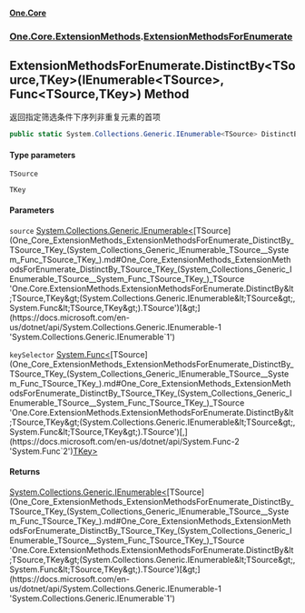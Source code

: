 #### [One.Core](index.md 'index')
### [One.Core.ExtensionMethods](One_Core_ExtensionMethods.md 'One.Core.ExtensionMethods').[ExtensionMethodsForEnumerate](One_Core_ExtensionMethods_ExtensionMethodsForEnumerate.md 'One.Core.ExtensionMethods.ExtensionMethodsForEnumerate')
## ExtensionMethodsForEnumerate.DistinctBy&lt;TSource,TKey&gt;(IEnumerable&lt;TSource&gt;, Func&lt;TSource,TKey&gt;) Method
返回指定筛选条件下序列非重复元素的首项 
```csharp
public static System.Collections.Generic.IEnumerable<TSource> DistinctBy<TSource,TKey>(this System.Collections.Generic.IEnumerable<TSource> source, System.Func<TSource,TKey> keySelector);
```
#### Type parameters
<a name='One_Core_ExtensionMethods_ExtensionMethodsForEnumerate_DistinctBy_TSource_TKey_(System_Collections_Generic_IEnumerable_TSource__System_Func_TSource_TKey_)_TSource'></a>
`TSource`  
  
<a name='One_Core_ExtensionMethods_ExtensionMethodsForEnumerate_DistinctBy_TSource_TKey_(System_Collections_Generic_IEnumerable_TSource__System_Func_TSource_TKey_)_TKey'></a>
`TKey`  
  
#### Parameters
<a name='One_Core_ExtensionMethods_ExtensionMethodsForEnumerate_DistinctBy_TSource_TKey_(System_Collections_Generic_IEnumerable_TSource__System_Func_TSource_TKey_)_source'></a>
`source` [System.Collections.Generic.IEnumerable&lt;](https://docs.microsoft.com/en-us/dotnet/api/System.Collections.Generic.IEnumerable-1 'System.Collections.Generic.IEnumerable`1')[TSource](One_Core_ExtensionMethods_ExtensionMethodsForEnumerate_DistinctBy_TSource_TKey_(System_Collections_Generic_IEnumerable_TSource__System_Func_TSource_TKey_).md#One_Core_ExtensionMethods_ExtensionMethodsForEnumerate_DistinctBy_TSource_TKey_(System_Collections_Generic_IEnumerable_TSource__System_Func_TSource_TKey_)_TSource 'One.Core.ExtensionMethods.ExtensionMethodsForEnumerate.DistinctBy&lt;TSource,TKey&gt;(System.Collections.Generic.IEnumerable&lt;TSource&gt;, System.Func&lt;TSource,TKey&gt;).TSource')[&gt;](https://docs.microsoft.com/en-us/dotnet/api/System.Collections.Generic.IEnumerable-1 'System.Collections.Generic.IEnumerable`1')  
  
<a name='One_Core_ExtensionMethods_ExtensionMethodsForEnumerate_DistinctBy_TSource_TKey_(System_Collections_Generic_IEnumerable_TSource__System_Func_TSource_TKey_)_keySelector'></a>
`keySelector` [System.Func&lt;](https://docs.microsoft.com/en-us/dotnet/api/System.Func-2 'System.Func`2')[TSource](One_Core_ExtensionMethods_ExtensionMethodsForEnumerate_DistinctBy_TSource_TKey_(System_Collections_Generic_IEnumerable_TSource__System_Func_TSource_TKey_).md#One_Core_ExtensionMethods_ExtensionMethodsForEnumerate_DistinctBy_TSource_TKey_(System_Collections_Generic_IEnumerable_TSource__System_Func_TSource_TKey_)_TSource 'One.Core.ExtensionMethods.ExtensionMethodsForEnumerate.DistinctBy&lt;TSource,TKey&gt;(System.Collections.Generic.IEnumerable&lt;TSource&gt;, System.Func&lt;TSource,TKey&gt;).TSource')[,](https://docs.microsoft.com/en-us/dotnet/api/System.Func-2 'System.Func`2')[TKey](One_Core_ExtensionMethods_ExtensionMethodsForEnumerate_DistinctBy_TSource_TKey_(System_Collections_Generic_IEnumerable_TSource__System_Func_TSource_TKey_).md#One_Core_ExtensionMethods_ExtensionMethodsForEnumerate_DistinctBy_TSource_TKey_(System_Collections_Generic_IEnumerable_TSource__System_Func_TSource_TKey_)_TKey 'One.Core.ExtensionMethods.ExtensionMethodsForEnumerate.DistinctBy&lt;TSource,TKey&gt;(System.Collections.Generic.IEnumerable&lt;TSource&gt;, System.Func&lt;TSource,TKey&gt;).TKey')[&gt;](https://docs.microsoft.com/en-us/dotnet/api/System.Func-2 'System.Func`2')  
  
#### Returns
[System.Collections.Generic.IEnumerable&lt;](https://docs.microsoft.com/en-us/dotnet/api/System.Collections.Generic.IEnumerable-1 'System.Collections.Generic.IEnumerable`1')[TSource](One_Core_ExtensionMethods_ExtensionMethodsForEnumerate_DistinctBy_TSource_TKey_(System_Collections_Generic_IEnumerable_TSource__System_Func_TSource_TKey_).md#One_Core_ExtensionMethods_ExtensionMethodsForEnumerate_DistinctBy_TSource_TKey_(System_Collections_Generic_IEnumerable_TSource__System_Func_TSource_TKey_)_TSource 'One.Core.ExtensionMethods.ExtensionMethodsForEnumerate.DistinctBy&lt;TSource,TKey&gt;(System.Collections.Generic.IEnumerable&lt;TSource&gt;, System.Func&lt;TSource,TKey&gt;).TSource')[&gt;](https://docs.microsoft.com/en-us/dotnet/api/System.Collections.Generic.IEnumerable-1 'System.Collections.Generic.IEnumerable`1')  
